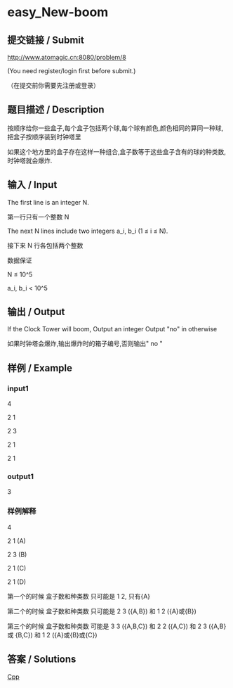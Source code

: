 # easy_New-boom

## 提交链接 / Submit 
http://www.atomagic.cn:8080/problem/8

(You need register/login first before submit.)

（在提交前你需要先注册或登录）

## 题目描述 / Description

按顺序给你一些盒子,每个盒子包括两个球,每个球有颜色,颜色相同的算同一种球,把盒子按顺序装到时钟塔里

如果这个地方里的盒子存在这样一种组合,盒子数等于这些盒子含有的球的种类数, 时钟塔就会爆炸.

## 输入 / Input

The first line is an integer N.

第一行只有一个整数 N

The next N lines include two integers a_i, b_i (1 ≤ i ≤ N).

接下来 N 行各包括两个整数

数据保证

N ≤ 10^5

a_i, b_i < 10^5

## 输出 / Output

If the Clock Tower will boom, Output an integer Output "no" in otherwise

如果时钟塔会爆炸,输出爆炸时的箱子编号,否则输出" no "

## 样例 / Example

### input1

4

2 1

2 3

2 1

2 1

### output1

3

### 样例解释

4 

2 1  (A)

2 3  (B)

2 1  (C)

2 1  (D)

第一个的时候  盒子数和种类数 只可能是 1 2, 只有{A}

第二个的时候  盒子数和种类数 只可能是 2 3 ({A,B})  和 1 2 ({A}或{B})

第三个的时候 盒子数和种类数 可能是 3 3 ({A,B,C})   和 2 2  ({A,C}) 和 2 3 ({A,B} 或 {B,C}) 和 1 2   ({A}或{B}或{C})

## 答案 / Solutions


[Cpp]()
